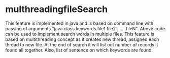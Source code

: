 # multhreadingfileSearch
 This feature is implemented in java and is based on command line 
 with passing of arguments "java class keywords file1 file2 .......fileN".
 Above code can be used to implement search words in multiple files.
 This feature is based on multithreading concept as it creates new thread,
 assigned each thread to new file.
 At the end of search it will list out number of records it found all together.
 Also, list of sentence on which keywords are found.
